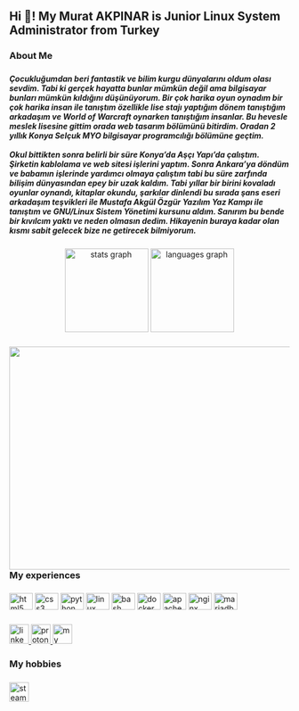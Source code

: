 <h2 align="left">Hi 👋! My Murat AKPINAR is Junior Linux System Administrator from Turkey</h2>

###

<h3 align="left">About Me</h3>

###

<h5 align="left">Çocukluğumdan beri fantastik ve bilim kurgu dünyalarını oldum olası sevdim. Tabi ki gerçek hayatta bunlar mümkün değil ama bilgisayar bunları mümkün kıldığını düşünüyorum. Bir çok harika oyun oynadım bir çok harika insan ile tanıştım özellikle lise stajı yaptığım dönem tanıştığım arkadaşım ve World of Warcraft oynarken tanıştığım insanlar. Bu hevesle meslek lisesine gittim orada web tasarım bölümünü bitirdim. Oradan 2 yıllık Konya Selçuk MYO bilgisayar programcılığı bölümüne geçtim.<br><br>Okul bittikten sonra belirli bir süre Konya’da Aşçı Yapı’da çalıştım. Şirketin kablolama ve web sitesi işlerini yaptım. Sonra Ankara’ya döndüm ve babamın işlerinde yardımcı olmaya çalıştım tabi bu süre zarfında bilişim dünyasından epey bir uzak kaldım. Tabi yıllar bir birini kovaladı oyunlar oynandı, kitaplar okundu, şarkılar dinlendi bu sırada şans eseri arkadaşım teşvikleri ile Mustafa Akgül Özgür Yazılım Yaz Kampı ile tanıştım ve GNU/Linux Sistem Yönetimi kursunu aldım. Sanırım bu bende bir kıvılcım yaktı ve neden olmasın dedim. Hikayenin buraya kadar olan kısmı sabit gelecek bize ne getirecek bilmiyorum.</h5>

###

<div align="center">
  <img src="https://github-readme-stats.vercel.app/api?hide_title=false&hide_rank=false&show_icons=true&include_all_commits=true&count_private=true&disable_animations=false&theme=dracula&locale=en&hide_border=false&username=magwyen" height="150" alt="stats graph"  />
  <img src="https://github-readme-stats.vercel.app/api/top-langs?locale=en&hide_title=false&layout=compact&card_width=320&langs_count=5&theme=dracula&hide_border=false&username=magwyen" height="150" alt="languages graph"  />
</div>

###

<img align="right" height="400" width="550" src="https://64.media.tumblr.com/e92a9472c0062f530e139d1d86abc620/tumblr_ou6ys7IwmU1w86w6ho1_1280.gif"  />

###

<h3 align="left">My experiences</h3>

###

<div align="left">
  <img src="https://cdn.jsdelivr.net/gh/devicons/devicon/icons/html5/html5-original.svg" height="30" width="42" alt="html5 logo"  />
  <img src="https://cdn.jsdelivr.net/gh/devicons/devicon/icons/css3/css3-original.svg" height="30" width="42" alt="css3 logo"  />
  <img src="https://cdn.jsdelivr.net/gh/devicons/devicon/icons/python/python-original.svg" height="30" width="42" alt="python logo"  />
  <img src="https://cdn.jsdelivr.net/gh/devicons/devicon/icons/linux/linux-original.svg" height="30" width="42" alt="linux logo"  />
  <img src="https://cdn.jsdelivr.net/gh/devicons/devicon/icons/bash/bash-original.svg" height="30" width="42" alt="bash logo"  />
  <img src="https://cdn.jsdelivr.net/gh/devicons/devicon/icons/docker/docker-original.svg" height="30" width="42" alt="docker logo"  />
  <img src="https://cdn.jsdelivr.net/gh/devicons/devicon/icons/apache/apache-original.svg" height="30" width="42" alt="apache logo"  />
  <img src="https://cdn.jsdelivr.net/gh/devicons/devicon/icons/nginx/nginx-original.svg" height="30" width="42" alt="nginx logo"  />
  <img src="https://www.vectorlogo.zone/logos/mariadb/mariadb-icon.svg" height="30" width="42" alt="mariadb logo"  />
</div>

###

<div align="left">
  <a href="https://www.linkedin.com/in/akpinarmurat/" target="_blank">
    <img src="https://img.shields.io/static/v1?message=LinkedIn&logo=linkedin&label=&color=0077B5&logoColor=white&labelColor=&style=for-the-badge" height="35" alt="linkedin logo"  />
  </a>
  <a href="mailto:akpinarmurat@protonmail.com" target="_blank">
    <img src="https://img.shields.io/badge/ProtonMail-8B89CC?style=for-the-badge&logo=protonmail&logoColor=white" height="35" alt="protonmail logo"  />
  </a>
  <a href="https://akpinarmurat.com.tr" target="_blank">
    <img src="https://img.shields.io/badge/website-000000?style=for-the-badge&logo=About.me&logoColor=white" height="35" alt="my web site"  />
  </a>
 
</div>

###

<h3 align="left">My hobbies</h3>

###

<div align="left">
  <a href="https://steamcommunity.com/id/magwyen/" target="_blank">
      <img src="https://img.shields.io/badge/Steam-000000?style=for-the-badge&logo=steam&logoColor=white" height="35" alt="steam"  />
  </a>

</div>

###

